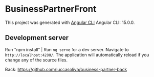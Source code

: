 # BusinessPartnerFront

This project was generated with [Angular CLI](https://github.com/angular/angular-cli) Angular CLI: 15.0.0.

## Development server
Run "npm install" |
Run `ng serve` for a dev server. Navigate to `http://localhost:4200/`. The application will automatically reload if you change any of the source files.

Back: https://github.com/luccasoliva/business-partner-back

